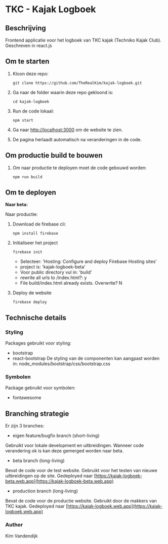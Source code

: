# TKC - Kajak Logboek

## Beschrijving

Frontend applicatie voor het logboek van TKC kajak (Techniko Kajak Club).
Geschreven in react.js

## Om te starten

1. Kloon deze repo:

    `git clone https://github.com/TheRealKim/kajak-logboek.git`

2. Ga naar de folder waarin deze repo gekloond is:

    `cd kajak-logboek`

3. Run de code lokaal:

    `npm start`

4. Ga naar [http://localhost:3000](http://localhost:3000) om de website te zien.

5. De pagina herlaadt automatisch na veranderingen in de code.

## Om productie build te bouwen
1. Om naar productie te deployen moet de code gebouwd worden:

    `npm run build`


## Om te deployen
**Naar beta:**

Naar productie:
1. Download de firebase cli:

    `npm install firebase`

2. Initialiseer het project

    `firebase init`

    - Selecteer: 'Hosting: Configure and deploy Firebase Hosting sites'
    - project is: 'kajak-logboek-beta'
    - Voor public directory vul in: 'build'
    - rewrite all urls to /index.html?: y
    - File build/index.html already exists. Overwrite? N
5. Deploy de website

    `firebase deploy`


## Technische details
### Styling
Packages gebruikt voor styling:
- bootstrap
- react-bootstrap
De styling van de componenten kan aangpast worden in: node_modules/bootstrap/css/bootstrap.css

### Symbolen
Package gebruikt voor symbolen:
- fontawesome


## Branching strategie

Er zijn 3 branches:
- eigen feature/bugfix branch (short-living)

Gebruikt voor lokale development en uitbreidingen. Wanneer code verandering ok is kan deze gemerged worden naar beta.

- beta branch (long-living)

Bevat de code voor de test website. Gebruikt voor het testen van nieuwe uitbreidingen op de site. 
Gedeployed naar [https://kajak-logboek-beta.web.app](https://kajak-logboek-beta.web.app)

- production branch (long-living)

Bevat de code voor de productie website. Gebruikt door de makkers van TKC kajak.
Gedeployed naar [https://kajak-logboek.web.app](https://kajak-logboek.web.app)


### Author
Kim Vandendijk



